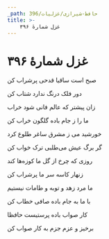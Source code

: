 ```yaml
---
_path: حافظ-شیرازی/غزلیات/396
title: >-
    غزل شمارهٔ ۳۹۶
---
```

# غزل شمارهٔ ۳۹۶

<div class="b" id="bn1"><div class="m1"><p>صبح است ساقیا قدحی پرشراب کن</p></div>
<div class="m2"><p>دور فلک درنگ ندارد شتاب کن</p></div></div>
<div class="b" id="bn2"><div class="m1"><p>زان پیشتر که عالم فانی شود خراب</p></div>
<div class="m2"><p>ما را ز جام باده گلگون خراب کن</p></div></div>
<div class="b" id="bn3"><div class="m1"><p>خورشید می ز مشرق ساغر طلوع کرد</p></div>
<div class="m2"><p>گر برگ عیش می‌طلبی ترک خواب کن</p></div></div>
<div class="b" id="bn4"><div class="m1"><p>روزی که چرخ از گل ما کوزه‌ها کند</p></div>
<div class="m2"><p>زنهار کاسه سر ما پرشراب کن</p></div></div>
<div class="b" id="bn5"><div class="m1"><p>ما مرد زهد و توبه و طامات نیستیم</p></div>
<div class="m2"><p>با ما به جام باده صافی خطاب کن</p></div></div>
<div class="b" id="bn6"><div class="m1"><p>کار صواب باده پرستیست حافظا</p></div>
<div class="m2"><p>برخیز و عزم جزم به کار صواب کن</p></div></div>
